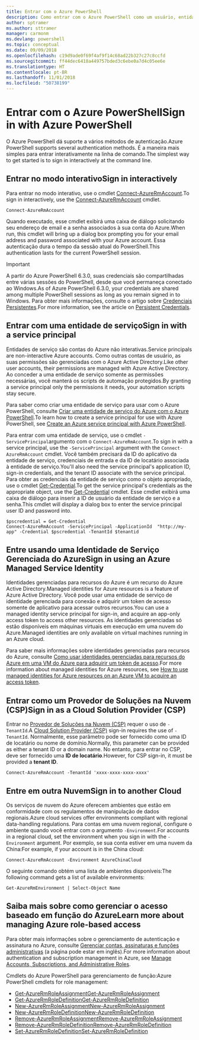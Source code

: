 ```yaml
---
title: Entrar com o Azure PowerShell
description: Como entrar com o Azure PowerShell como um usuário, entidade de serviço, ou com identidades gerenciadas para recursos do Azure.
author: sptramer
ms.author: sttramer
manager: carmonm
ms.devlang: powershell
ms.topic: conceptual
ms.date: 09/09/2018
ms.openlocfilehash: c19d9ade0f69f4af9f14c68ad22b327c27c8ccfd
ms.sourcegitcommit: ff44dec6418a449757bded3c6ebe0a7d4c05ee6e
ms.translationtype: HT
ms.contentlocale: pt-BR
ms.lasthandoff: 11/01/2018
ms.locfileid: "50738199"
---
```

# <a name="sign-in-with-azure-powershell"></a><span data-ttu-id="5e58d-103">Entrar com o Azure PowerShell</span><span class="sxs-lookup"><span data-stu-id="5e58d-103">Sign in with Azure PowerShell</span></span>

<span data-ttu-id="5e58d-104">O Azure PowerShell dá suporte a vários métodos de autenticação.</span><span class="sxs-lookup"><span data-stu-id="5e58d-104">Azure PowerShell supports several authentication methods.</span></span> <span data-ttu-id="5e58d-105">É a maneira mais simples para entrar interativamente na linha de comando.</span><span class="sxs-lookup"><span data-stu-id="5e58d-105">The simplest way to get started is to sign in interactively at the command line.</span></span>

## <a name="sign-in-interactively"></a><span data-ttu-id="5e58d-106">Entrar no modo interativo</span><span class="sxs-lookup"><span data-stu-id="5e58d-106">Sign in interactively</span></span>

<span data-ttu-id="5e58d-107">Para entrar no modo interativo, use o cmdlet [Connect-AzureRmAccount](/powershell/module/azurerm.profile/connect-azurermaccount).</span><span class="sxs-lookup"><span data-stu-id="5e58d-107">To sign in interactively, use the [Connect-AzureRmAccount](/powershell/module/azurerm.profile/connect-azurermaccount) cmdlet.</span></span>

```azurepowershell
Connect-AzureRmAccount
```

<span data-ttu-id="5e58d-108">Quando executado, esse cmdlet exibirá uma caixa de diálogo solicitando seu endereço de email e a senha associados à sua conta do Azure.</span><span class="sxs-lookup"><span data-stu-id="5e58d-108">When run, this cmdlet will bring up a dialog box prompting you for your email address and password associated with your Azure account.</span></span> <span data-ttu-id="5e58d-109">Essa autenticação dura o tempo da sessão atual do PowerShell.</span><span class="sxs-lookup"><span data-stu-id="5e58d-109">This authentication lasts for the current PowerShell session.</span></span>

> [!IMPORTANT]
> <span data-ttu-id="5e58d-110">A partir do Azure PowerShell 6.3.0, suas credenciais são compartilhadas entre várias sessões do PowerShell, desde que você permaneça conectado ao Windows.</span><span class="sxs-lookup"><span data-stu-id="5e58d-110">As of Azure PowerShell 6.3.0, your credentials are shared among multiple PowerShell sessions as long as you remain signed in to Windows.</span></span> <span data-ttu-id="5e58d-111">Para obter mais informações, consulte o artigo sobre [Credenciais Persistentes](context-persistence.md).</span><span class="sxs-lookup"><span data-stu-id="5e58d-111">For more information, see the article on [Persistent Credentials](context-persistence.md).</span></span>

## <a name="sign-in-with-a-service-principal"></a><span data-ttu-id="5e58d-112">Entrar com uma entidade de serviço</span><span class="sxs-lookup"><span data-stu-id="5e58d-112">Sign in with a service principal</span></span>

<span data-ttu-id="5e58d-113">Entidades de serviço são contas do Azure não interativas.</span><span class="sxs-lookup"><span data-stu-id="5e58d-113">Service principals are non-interactive Azure accounts.</span></span> <span data-ttu-id="5e58d-114">Como outras contas de usuário, as suas permissões são gerenciadas com o Azure Active Directory.</span><span class="sxs-lookup"><span data-stu-id="5e58d-114">Like other user accounts, their permissions are managed with Azure Active Directory.</span></span> <span data-ttu-id="5e58d-115">Ao conceder a uma entidade de serviço somente as permissões necessárias, você manterá os scripts de automação protegidos.</span><span class="sxs-lookup"><span data-stu-id="5e58d-115">By granting a service principal only the permissions it needs, your automation scripts stay secure.</span></span>

<span data-ttu-id="5e58d-116">Para saber como criar uma entidade de serviço para usar com o Azure PowerShell, consulte [Criar uma entidade de serviço do Azure com o Azure PowerShell](create-azure-service-principal-azureps.md).</span><span class="sxs-lookup"><span data-stu-id="5e58d-116">To learn how to create a service principal for use with Azure PowerShell, see [Create an Azure service principal with Azure PowerShell](create-azure-service-principal-azureps.md).</span></span>

<span data-ttu-id="5e58d-117">Para entrar com uma entidade de serviço, use o cmdlet `-ServicePrincipal`argumento com o `Connect-AzureRmAccount`.</span><span class="sxs-lookup"><span data-stu-id="5e58d-117">To sign in with a service principal, use the `-ServicePrincipal` argument with the `Connect-AzureRmAccount` cmdlet.</span></span> <span data-ttu-id="5e58d-118">Você também precisará da ID do aplicativo da entidade de serviço, credenciais de entrada e da ID de locatário associada à entidade de serviço.</span><span class="sxs-lookup"><span data-stu-id="5e58d-118">You'll also need the service principal's application ID, sign-in credentials, and the tenant ID associate with the service principal.</span></span> <span data-ttu-id="5e58d-119">Para obter as credenciais da entidade de serviço como o objeto apropriado, use o cmdlet [Get-Credential](/powershell/module/microsoft.powershell.security/get-credential).</span><span class="sxs-lookup"><span data-stu-id="5e58d-119">To get the service principal's credentials as the appropriate object, use the [Get-Credential](/powershell/module/microsoft.powershell.security/get-credential) cmdlet.</span></span> <span data-ttu-id="5e58d-120">Esse cmdlet exibirá uma caixa de diálogo para inserir a ID de usuário da entidade de serviço e a senha.</span><span class="sxs-lookup"><span data-stu-id="5e58d-120">This cmdlet will display a dialog box to enter the service principal user ID and password into.</span></span>

```azurepowershell-interactive
$pscredential = Get-Credential
Connect-AzureRmAccount -ServicePrincipal -ApplicationId  "http://my-app" -Credential $pscredential -TenantId $tenantid
```

## <a name="sign-in-using-an-azure-managed-service-identity"></a><span data-ttu-id="5e58d-121">Entre usando uma Identidade de Serviço Gerenciada do Azure</span><span class="sxs-lookup"><span data-stu-id="5e58d-121">Sign in using an Azure Managed Service Identity</span></span>

<span data-ttu-id="5e58d-122">Identidades gerenciadas para recursos do Azure é um recurso do Azure Active Directory.</span><span class="sxs-lookup"><span data-stu-id="5e58d-122">Managed identities for Azure resources is a feature of Azure Active Directory.</span></span> <span data-ttu-id="5e58d-123">Você pode usar uma entidade de serviço de identidade gerenciada para conexão e adquirir um token de acesso somente de aplicativo para acessar outros recursos.</span><span class="sxs-lookup"><span data-stu-id="5e58d-123">You can use a managed identity service principal for sign-in, and acquire an app-only access token to access other resources.</span></span> <span data-ttu-id="5e58d-124">As identidades gerenciadas só estão disponíveis em máquinas virtuais em execução em uma nuvem do Azure.</span><span class="sxs-lookup"><span data-stu-id="5e58d-124">Managed identities are only available on virtual machines running in an Azure cloud.</span></span>

<span data-ttu-id="5e58d-125">Para saber mais informações sobre identidades gerenciadas para recursos do Azure, consulte [Como usar identidades gerenciadas para recursos do Azure em uma VM do Azure para adquirir um token de acesso](/azure/active-directory/managed-identities-azure-resources/how-to-use-vm-token).</span><span class="sxs-lookup"><span data-stu-id="5e58d-125">For more information about managed identities for Azure resources, see [How to use managed identities for Azure resources on an Azure VM to acquire an access token](/azure/active-directory/managed-identities-azure-resources/how-to-use-vm-token).</span></span>

## <a name="sign-in-as-a-cloud-solution-provider-csp"></a><span data-ttu-id="5e58d-126">Entrar como um Provedor de Soluções na Nuvem (CSP)</span><span class="sxs-lookup"><span data-stu-id="5e58d-126">Sign in as a Cloud Solution Provider (CSP)</span></span>

<span data-ttu-id="5e58d-127">Entrar no [Provedor de Soluções na Nuvem (CSP)](https://azure.microsoft.com/en-us/offers/ms-azr-0145p/) requer o uso de `-TenantId`.</span><span class="sxs-lookup"><span data-stu-id="5e58d-127">A [Cloud Solution Provider (CSP)](https://azure.microsoft.com/en-us/offers/ms-azr-0145p/) sign-in requires the use of `-TenantId`.</span></span> <span data-ttu-id="5e58d-128">Normalmente, esse parâmetro pode ser fornecido como uma ID de locatário ou nome de domínio.</span><span class="sxs-lookup"><span data-stu-id="5e58d-128">Normally, this parameter can be provided as either a tenant ID or a domain name.</span></span> <span data-ttu-id="5e58d-129">No entanto, para entrar no CSP, deve ser fornecido uma **ID de locatário**.</span><span class="sxs-lookup"><span data-stu-id="5e58d-129">However, for CSP sign-in, it must be provided a **tenant ID**.</span></span>

```azurepowershell-interactive
Connect-AzureRmAccount -TenantId 'xxxx-xxxx-xxxx-xxxx'
```

## <a name="sign-in-to-another-cloud"></a><span data-ttu-id="5e58d-130">Entre em outra Nuvem</span><span class="sxs-lookup"><span data-stu-id="5e58d-130">Sign in to another Cloud</span></span>

<span data-ttu-id="5e58d-131">Os serviços de nuvem do Azure oferecem ambientes que estão em conformidade com os regulamentos de manipulação de dados regionais.</span><span class="sxs-lookup"><span data-stu-id="5e58d-131">Azure cloud services offer environments compliant with regional data-handling regulations.</span></span>
<span data-ttu-id="5e58d-132">Para contas em uma nuvem regional, configure o ambiente quando você entrar com o argumento `-Environment`.</span><span class="sxs-lookup"><span data-stu-id="5e58d-132">For accounts in a regional cloud, set the environment when you sign in with the `-Environment` argument.</span></span>
<span data-ttu-id="5e58d-133">Por exemplo, se sua conta estiver em uma nuvem da China:</span><span class="sxs-lookup"><span data-stu-id="5e58d-133">For example, if your account is in the China cloud:</span></span>

```azurepowershell-interactive
Connect-AzureRmAccount -Environment AzureChinaCloud
```

<span data-ttu-id="5e58d-134">O seguinte comando obtém uma lista de ambientes disponíveis:</span><span class="sxs-lookup"><span data-stu-id="5e58d-134">The following command gets a list of available environments:</span></span>

```azurepowershell-interactive
Get-AzureRmEnvironment | Select-Object Name
```

## <a name="learn-more-about-managing-azure-role-based-access"></a><span data-ttu-id="5e58d-135">Saiba mais sobre como gerenciar o acesso baseado em função do Azure</span><span class="sxs-lookup"><span data-stu-id="5e58d-135">Learn more about managing Azure role-based access</span></span>

<span data-ttu-id="5e58d-136">Para obter mais informações sobre o gerenciamento de autenticação e assinatura no Azure, consulte [Gerenciar contas, assinaturas e funções administrativas](/azure/active-directory/role-based-access-control-configure) (a página pode estar em inglês).</span><span class="sxs-lookup"><span data-stu-id="5e58d-136">For more information about authentication and subscription management in Azure, see [Manage Accounts, Subscriptions, and Administrative Roles](/azure/active-directory/role-based-access-control-configure).</span></span>

<span data-ttu-id="5e58d-137">Cmdlets do Azure PowerShell para gerenciamento de função:</span><span class="sxs-lookup"><span data-stu-id="5e58d-137">Azure PowerShell cmdlets for role management:</span></span>

* [<span data-ttu-id="5e58d-138">Get-AzureRmRoleAssignment</span><span class="sxs-lookup"><span data-stu-id="5e58d-138">Get-AzureRmRoleAssignment</span></span>](/powershell/module/AzureRM.Resources/Get-AzureRmRoleAssignment)
* [<span data-ttu-id="5e58d-139">Get-AzureRmRoleDefinition</span><span class="sxs-lookup"><span data-stu-id="5e58d-139">Get-AzureRmRoleDefinition</span></span>](/powershell/module/AzureRM.Resources/Get-AzureRmRoleDefinition)
* [<span data-ttu-id="5e58d-140">New-AzureRmRoleAssignment</span><span class="sxs-lookup"><span data-stu-id="5e58d-140">New-AzureRmRoleAssignment</span></span>](/powershell/module/AzureRM.Resources/New-AzureRmRoleAssignment)
* [<span data-ttu-id="5e58d-141">New-AzureRmRoleDefinition</span><span class="sxs-lookup"><span data-stu-id="5e58d-141">New-AzureRmRoleDefinition</span></span>](/powershell/module/AzureRM.Resources/New-AzureRmRoleDefinition)
* [<span data-ttu-id="5e58d-142">Remove-AzureRmRoleAssignment</span><span class="sxs-lookup"><span data-stu-id="5e58d-142">Remove-AzureRmRoleAssignment</span></span>](/powershell/module/AzureRM.Resources/Remove-AzureRmRoleAssignment)
* [<span data-ttu-id="5e58d-143">Remove-AzureRmRoleDefinition</span><span class="sxs-lookup"><span data-stu-id="5e58d-143">Remove-AzureRmRoleDefinition</span></span>](/powershell/module/AzureRM.Resources/Remove-AzureRmRoleDefinition)
* [<span data-ttu-id="5e58d-144">Set-AzureRmRoleDefinition</span><span class="sxs-lookup"><span data-stu-id="5e58d-144">Set-AzureRmRoleDefinition</span></span>](/powershell/module/AzureRM.Resources/Set-AzureRmRoleDefinition)
